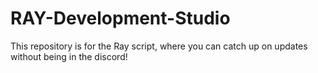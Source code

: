 # RAY-Development-Studio
This repository is for the Ray script, where you can catch up on updates without being in the discord!
